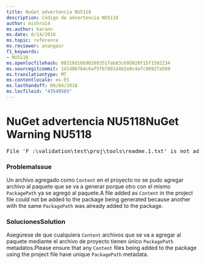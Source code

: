 ```yaml
---
title: NuGet advertencia NU5118
description: Código de advertencia NU5118
author: mishra14
ms.author: karann
ms.date: 8/14/2018
ms.topic: reference
ms.reviewer: anangaur
f1_keywords:
- NU5118
ms.openlocfilehash: 08318d16690209351fab83c695020f15f1502234
ms.sourcegitcommit: 1d1406764c6af5fb7801d462e0c4afc9092fa569
ms.translationtype: MT
ms.contentlocale: es-ES
ms.lasthandoff: 09/04/2018
ms.locfileid: "43549565"
---
```

# <a name="nuget-warning-nu5118"></a><span data-ttu-id="db369-103">NuGet advertencia NU5118</span><span class="sxs-lookup"><span data-stu-id="db369-103">NuGet Warning NU5118</span></span>
<pre>File 'F :\validation\test\proj\tools\readme.1.txt' is not added because the package already contains file 'tools\readme.txt'</pre>

### <a name="issue"></a><span data-ttu-id="db369-104">Problema</span><span class="sxs-lookup"><span data-stu-id="db369-104">Issue</span></span>

<span data-ttu-id="db369-105">Un archivo agregado como `Content` en el proyecto no se pudo agregar archivo al paquete que se va a generar porque otro con el mismo `PackagePath` ya se agregó al paquete.</span><span class="sxs-lookup"><span data-stu-id="db369-105">A file added as `Content` in the project file could not be added to the package being generated because another with the same `PackagePath` was already added to the package.</span></span>


### <a name="solution"></a><span data-ttu-id="db369-106">Soluciones</span><span class="sxs-lookup"><span data-stu-id="db369-106">Solution</span></span>

<span data-ttu-id="db369-107">Asegúrese de que cualquiera `Content` archivos que se va a agregar al paquete mediante el archivo de proyecto tienen único `PackagePath` metadatos.</span><span class="sxs-lookup"><span data-stu-id="db369-107">Please ensure that any `Content` files being added to the package using the project file have unique `PackagePath` metadata.</span></span>

